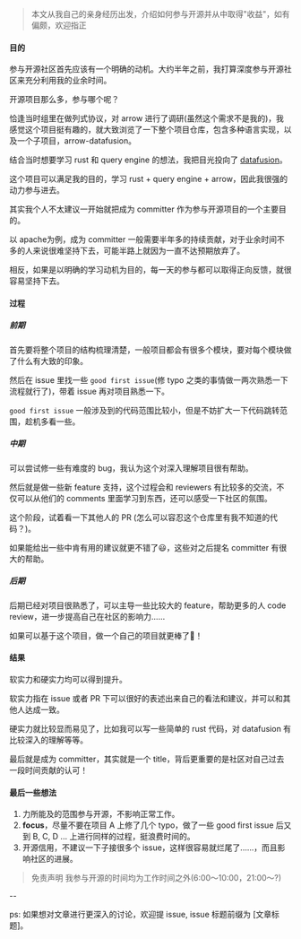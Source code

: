 > 本文从我自己的亲身经历出发，介绍如何参与开源并从中取得"收益"，如有偏颇，欢迎指正

#### 目的
参与开源社区首先应该有一个明确的动机。大约半年之前，我打算深度参与开源社区来充分利用我的业余时间。

开源项目那么多，参与哪个呢？

恰逢当时组里在做列式协议，对 arrow 进行了调研(虽然这个需求不是我的)，我感觉这个项目挺有趣的，就大致浏览了一下整个项目仓库，包含多种语言实现，以及一个子项目，arrow-datafusion。

结合当时想要学习 rust 和 query engine 的想法，我把目光投向了 [datafusion](https://github.com/apache/arrow-datafusion)。

这个项目可以满足我的目的，学习 rust + query engine + arrow，因此我很强的动力参与进去。

其实我个人不太建议一开始就把成为 committer 作为参与开源项目的一个主要目的。

以 apache为例，成为 committer 一般需要半年多的持续贡献，对于业余时间不多的人来说很难坚持下去，可能半路上就因为一直不达预期放弃了。

相反，如果是以明确的学习动机为目的，每一天的参与都可以取得正向反馈，就很容易坚持下去。

#### 过程

##### 前期

首先要将整个项目的结构梳理清楚，一般项目都会有很多个模块，要对每个模块做了什么有大致的印象。

然后在 issue 里找一些 `good first issue`(修 typo 之类的事情做一两次熟悉一下流程就行了)，带着 issue 再对项目熟悉一下。

`good first issue` 一般涉及到的代码范围比较小，但是不妨扩大一下代码跳转范围，趁机多看一些。

##### 中期

可以尝试修一些有难度的 bug，我认为这个对深入理解项目很有帮助。

然后就是做一些新 feature 支持，这个过程会和 reviewers 有比较多的交流，不仅可以从他们的 comments 里面学习到东西，还可以感受一下社区的氛围。

这个阶段，试着看一下其他人的 PR (怎么可以容忍这个仓库里有我不知道的代码？)。

如果能给出一些中肯有用的建议就更不错了😃，这些对之后提名 committer 有很大的帮助。

##### 后期

后期已经对项目很熟悉了，可以主导一些比较大的 feature，帮助更多的人 code review，进一步提高自己在社区的影响力......

如果可以基于这个项目，做一个自己的项目就更棒了🤣！

#### 结果

软实力和硬实力均可以得到提升。

软实力指在 issue 或者 PR 下可以很好的表述出来自己的看法和建议，并可以和其他人达成一致。

硬实力就比较显而易见了，比如我可以写一些简单的 rust 代码，对 datafusion 有比较深入的理解等等。

最后就是成为 committer，其实就是一个 title，背后更重要的是社区对自己过去一段时间贡献的认可！

#### 最后一些想法
1. 力所能及的范围参与开源，不影响正常工作。
2. **focus**，尽量不要在项目 A 上修了几个 typo，做了一些 good first issue 后又到 B, C, D ... 上进行同样的过程，挺浪费时间的。
3. 开源信用，不建议一下子接很多个 issue，这样很容易就烂尾了......，而且影响社区的进展。

> 免责声明
> 我参与开源的时间均为工作时间之外(6:00～10:00，21:00～?)

--

ps: 如果想对文章进行更深入的讨论，欢迎提 issue, issue 标题前缀为 [文章标题]。
